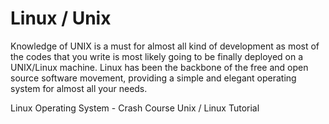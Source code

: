 # Linux / Unix

Knowledge of UNIX is a must for almost all kind of development as most of the codes that you write is most likely going to be finally deployed on a UNIX/Linux machine. Linux has been the backbone of the free and open source software movement, providing a simple and elegant operating system for almost all your needs.

<BadgeLink colorScheme='blue' badgeText='Watch' href='https://www.youtube.com/watch?v=ROjZy1WbCIA'>Linux Operating System - Crash Course</BadgeLink>
<BadgeLink colorScheme='yellow' badgeText='Read' href='https://www.tutorialspoint.com/unix/index.htm'>Unix / Linux Tutorial</BadgeLink>
